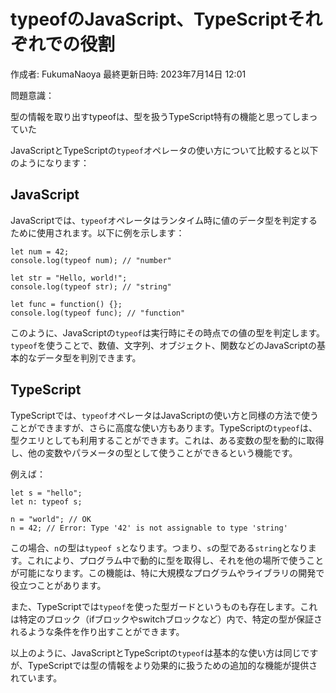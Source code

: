 # typeofのJavaScript、TypeScriptそれぞれでの役割

作成者: FukumaNaoya
最終更新日時: 2023年7月14日 12:01

問題意識：

型の情報を取り出すtypeofは、型を扱うTypeScript特有の機能と思ってしまっていた

JavaScriptとTypeScriptの`typeof`オペレータの使い方について比較すると以下のようになります：

## JavaScript

JavaScriptでは、`typeof`オペレータはランタイム時に値のデータ型を判定するために使用されます。以下に例を示します：

```tsx
let num = 42;
console.log(typeof num); // "number"

let str = "Hello, world!";
console.log(typeof str); // "string"

let func = function() {};
console.log(typeof func); // "function"

```

このように、JavaScriptの`typeof`は実行時にその時点での値の型を判定します。`typeof`を使うことで、数値、文字列、オブジェクト、関数などのJavaScriptの基本的なデータ型を判別できます。

## TypeScript

TypeScriptでは、`typeof`オペレータはJavaScriptの使い方と同様の方法で使うことができますが、さらに高度な使い方もあります。TypeScriptの`typeof`は、型クエリとしても利用することができます。これは、ある変数の型を動的に取得し、他の変数やパラメータの型として使うことができるという機能です。

例えば：

```tsx
let s = "hello";
let n: typeof s;

n = "world"; // OK
n = 42; // Error: Type '42' is not assignable to type 'string'

```

この場合、`n`の型は`typeof s`となります。つまり、`s`の型である`string`となります。これにより、プログラム中で動的に型を取得し、それを他の場所で使うことが可能になります。この機能は、特に大規模なプログラムやライブラリの開発で役立つことがあります。

また、TypeScriptでは`typeof`を使った型ガードというものも存在します。これは特定のブロック（ifブロックやswitchブロックなど）内で、特定の型が保証されるような条件を作り出すことができます。

以上のように、JavaScriptとTypeScriptの`typeof`は基本的な使い方は同じですが、TypeScriptでは型の情報をより効果的に扱うための追加的な機能が提供されています。